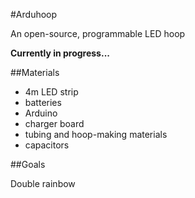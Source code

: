 #Arduhoop

An open-source, programmable LED hoop

**Currently in progress...**

##Materials

- 4m LED strip
- batteries
- Arduino
- charger board
- tubing and hoop-making materials
- capacitors

##Goals

Double rainbow
